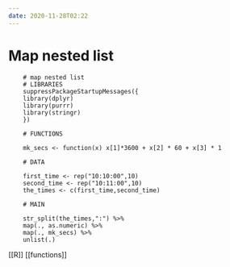 ```yaml
---
date: 2020-11-28T02:22
---
```


# Map nested list

        # map nested list
		# LIBRARIES
		suppressPackageStartupMessages({
		library(dplyr)
		library(purrr)
		library(stringr)
		})

		# FUNCTIONS

		mk_secs <- function(x) x[1]*3600 + x[2] * 60 + x[3] * 1

		# DATA

		first_time <- rep("10:10:00",10)
		second_time <- rep("10:11:00",10)
		the_times <- c(first_time,second_time)

		# MAIN

		str_split(the_times,":") %>%
		map(., as.numeric) %>%
		map(., mk_secs) %>%
		unlist(.)

[[R]]
[[functions]]